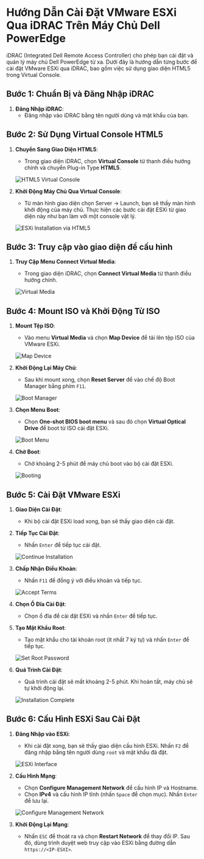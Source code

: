 # Hướng Dẫn Cài Đặt VMware ESXi Qua iDRAC Trên Máy Chủ Dell PowerEdge

iDRAC (Integrated Dell Remote Access Controller) cho phép bạn cài đặt và quản lý máy chủ Dell PowerEdge từ xa. Dưới đây là hướng dẫn từng bước để cài đặt VMware ESXi qua iDRAC, bao gồm việc sử dụng giao diện HTML5 trong Virtual Console.

## Bước 1: Chuẩn Bị và Đăng Nhập iDRAC

1. **Đăng Nhập iDRAC**:
   - Đăng nhập vào iDRAC bằng tên người dùng và mật khẩu của bạn.

## Bước 2: Sử Dụng Virtual Console HTML5

1. **Chuyển Sang Giao Diện HTML5**:
   - Trong giao diện iDRAC, chọn **Virtual Console** từ thanh điều hướng chính và chuyển Plug-in Type **HTML5**. 

   ![HTML5 Virtual Console](https://github.com/cuongnvvietis/NhanHoa/blob/main/Docs/Esxi/Picture/Setup%20Esxi/Screenshot_9.png)

2. **Khởi Động Máy Chủ Qua Virtual Console**:
   - Từ màn hình giao diện chọn Server -> Launch, bạn sẽ thấy màn hình khởi động của máy chủ. Thực hiện các bước cài đặt ESXi từ giao diện này như bạn làm với một console vật lý.

   ![ESXi Installation via HTML5](https://github.com/cuongnvvietis/NhanHoa/blob/main/Docs/Esxi/Picture/Setup%20Esxi/Screenshot_10.png)

## Bước 3: Truy cập vào giao diện để cấu hình

1. **Truy Cập Menu Connect Virtual Media**:
   - Trong giao diện iDRAC, chọn **Connect Virtual Media** từ thanh điều hướng chính.

   ![Virtual Media](https://github.com/cuongnvvietis/NhanHoa/blob/main/Docs/Esxi/Picture/Setup%20Esxi/Screenshot_11.png)

## Bước 4: Mount ISO và Khởi Động Từ ISO

1. **Mount Tệp ISO**:
   - Vào menu **Virtual Media** và chọn **Map Device** để tải lên tệp ISO của VMware ESXi.

   ![Map Device](https://github.com/cuongnvvietis/NhanHoa/blob/main/Docs/Esxi/Picture/Setup%20Esxi/Screenshot_12.png)

2. **Khởi Động Lại Máy Chủ**:
   - Sau khi mount xong, chọn **Reset Server** để vào chế độ Boot Manager bằng phím `F11`.

   ![Boot Manager](https://github.com/cuongnvvietis/NhanHoa/blob/main/Docs/Esxi/Picture/Setup%20Esxi/Screenshot_14.png)

3. **Chọn Menu Boot**:
   - Chọn **One-shot BIOS boot menu** và sau đó chọn **Virtual Optical Drive** để boot từ ISO cài đặt ESXi.

   ![Boot Menu](https://github.com/cuongnvvietis/NhanHoa/blob/main/Docs/Esxi/Picture/Setup%20Esxi/Screenshot_15.png)

4. **Chờ Boot**:
   - Chờ khoảng 2-5 phút để máy chủ boot vào bộ cài đặt ESXi.

   ![Booting](https://github.com/cuongnvvietis/NhanHoa/blob/main/Docs/Esxi/Picture/Setup%20Esxi/Screenshot_16.png)

## Bước 5: Cài Đặt VMware ESXi

1. **Giao Diện Cài Đặt**:
   - Khi bộ cài đặt ESXi load xong, bạn sẽ thấy giao diện cài đặt.

2. **Tiếp Tục Cài Đặt**:
   - Nhấn `Enter` để tiếp tục cài đặt.

   ![Continue Installation](https://github.com/cuongnvvietis/NhanHoa/blob/main/Docs/Esxi/Picture/Setup%20Esxi/Screenshot_17.png)

3. **Chấp Nhận Điều Khoản**:
   - Nhấn `F11` để đồng ý với điều khoản và tiếp tục.

   ![Accept Terms](https://github.com/cuongnvvietis/NhanHoa/blob/main/Docs/Esxi/Picture/Setup%20Esxi/Screenshot_18.png)

4. **Chọn Ổ Đĩa Cài Đặt**:
   - Chọn ổ đĩa để cài đặt ESXi và nhấn `Enter` để tiếp tục.

5. **Tạo Mật Khẩu Root**:
   - Tạo mật khẩu cho tài khoản root (ít nhất 7 ký tự) và nhấn `Enter` để tiếp tục.

   ![Set Root Password](https://github.com/cuongnvvietis/NhanHoa/blob/main/Docs/Esxi/Picture/Setup%20Esxi/Screenshot_19.png)

6. **Quá Trình Cài Đặt**:
   - Quá trình cài đặt sẽ mất khoảng 2-5 phút. Khi hoàn tất, máy chủ sẽ tự khởi động lại.

   ![Installation Complete](https://github.com/cuongnvvietis/NhanHoa/blob/main/Docs/Esxi/Picture/Setup%20Esxi/Screenshot_21.png)

## Bước 6: Cấu Hình ESXi Sau Cài Đặt

1. **Đăng Nhập vào ESXi**:
   - Khi cài đặt xong, bạn sẽ thấy giao diện cấu hình ESXi. Nhấn `F2` để đăng nhập bằng tên người dùng `root` và mật khẩu đã đặt.

   ![ESXi Interface](https://github.com/cuongnvvietis/NhanHoa/blob/main/Docs/Esxi/Picture/Setup%20Esxi/Screenshot_22.png)

2. **Cấu Hình Mạng**:
   - Chọn **Configure Management Network** để cấu hình IP và Hostname.
   - Chọn **IPv4** và cấu hình IP tĩnh (nhấn `Space` để chọn mục). Nhấn `Enter` để lưu lại.

   ![Configure Management Network](https://github.com/cuongnvvietis/NhanHoa/blob/main/Docs/Esxi/Picture/Setup%20Esxi/Screenshot_23.png)

3. **Khởi Động Lại Mạng**:
   - Nhấn `ESC` để thoát ra và chọn **Restart Network** để thay đổi IP. Sau đó, dùng trình duyệt web truy cập vào ESXi bằng đường dẫn `https://<IP-ESXI>`.


